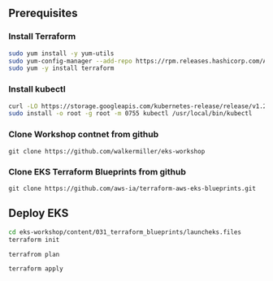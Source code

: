 ## Prerequisites
### Install Terraform
```bash
sudo yum install -y yum-utils
sudo yum-config-manager --add-repo https://rpm.releases.hashicorp.com/AmazonLinux/hashicorp.repo
sudo yum -y install terraform
```

### Install kubectl
```bash
curl -LO https://storage.googleapis.com/kubernetes-release/release/v1.23.6/bin/linux/amd64/kubectl
sudo install -o root -g root -m 0755 kubectl /usr/local/bin/kubectl
```

### Clone Workshop contnet from github
`git clone https://github.com/walkermiller/eks-workshop`

### Clone EKS Terraform Blueprints from github
`git clone https://github.com/aws-ia/terraform-aws-eks-blueprints.git`

## Deploy EKS

```bash
cd eks-workshop/content/031_terraform_blueprints/launcheks.files
terraform init
```
```bash
terrafrom plan
```
```bash
terraform apply
```
